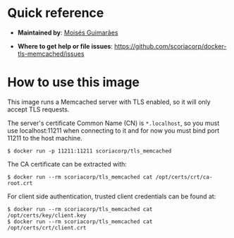# Quick reference

 - **Maintained by**:
    [Moisés Guimarães](https://github.com/moisesguimaraes)

 - **Where to get help or file issues**:
    https://github.com/scoriacorp/docker-tls-memcached/issues

# How to use this image

This image runs a Memcached server with TLS enabled, so it will only accept TLS requests.

The server's certificate Common Name (CN) is `*.localhost`, so you must use localhost:11211 when connecting to it and for now you must bind port 11211 to the host machine.

```shell
$ docker run -p 11211:11211 scoriacorp/tls_memcached
```

The CA certificate can be extracted with:

```shell
$ docker run --rm scoriacorp/tls_memcached cat /opt/certs/crt/ca-root.crt
```

For client side authentication, trusted client credentials can be found at:

```shell
$ docker run --rm scoriacorp/tls_memcached cat /opt/certs/key/client.key
$ docker run --rm scoriacorp/tls_memcached cat /opt/certs/crt/client.crt
```
